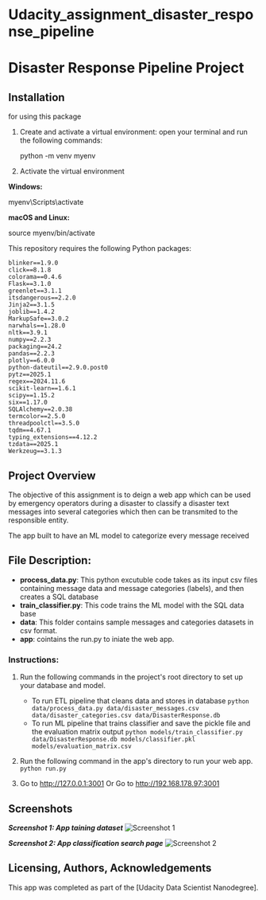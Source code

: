 # Udacity_assignment_disaster_response_pipeline

# Disaster Response Pipeline Project

## Installation

for using this package 
1. Create and activate a virtual environment: open your terminal and run the following commands:

    python -m venv myenv

2. Activate the virtual environment

**Windows:** 

myenv\Scripts\activate

**macOS and Linux:**

source myenv/bin/activate                                               

This repository requires the following Python packages: 


    blinker==1.9.0
    click==8.1.8
    colorama==0.4.6
    Flask==3.1.0
    greenlet==3.1.1
    itsdangerous==2.2.0
    Jinja2==3.1.5
    joblib==1.4.2
    MarkupSafe==3.0.2
    narwhals==1.28.0
    nltk==3.9.1
    numpy==2.2.3
    packaging==24.2
    pandas==2.2.3
    plotly==6.0.0
    python-dateutil==2.9.0.post0
    pytz==2025.1
    regex==2024.11.6
    scikit-learn==1.6.1
    scipy==1.15.2
    six==1.17.0
    SQLAlchemy==2.0.38
    termcolor==2.5.0
    threadpoolctl==3.5.0
    tqdm==4.67.1
    typing_extensions==4.12.2
    tzdata==2025.1
    Werkzeug==3.1.3


## Project Overview
The objective of this assignment is to deign a web app which can be used by emergency operators during a disaster to classify a disaster text messages into several categories which then can be transmited to the responsible entity.

The app built to have an ML model to categorize every message received

## File Description:
* **process_data.py**: This python excutuble code takes as its input csv files containing message data and message categories (labels), and then creates a SQL database
* **train_classifier.py**: This code trains the ML model with the SQL data base
* **data**: This folder contains sample messages and categories datasets in csv format.
* **app**: cointains the run.py to iniate the web app.

### Instructions:
1. Run the following commands in the project's root directory to set up your database and model.

    - To run ETL pipeline that cleans data and stores in database
        `python data/process_data.py data/disaster_messages.csv data/disaster_categories.csv data/DisasterResponse.db`
    - To run ML pipeline that trains classifier and save the pickle file and the evaluation matrix output 
        `python models/train_classifier.py data/DisasterResponse.db models/classifier.pkl models/evaluation_matrix.csv`

2. Run the following command in the app's directory to run your web app.
    `python run.py`

3. Go to http://127.0.0.1:3001
   Or Go to http://192.168.178.97:3001

## Screenshots

***Screenshot 1: App taining dataset***
![Screenshot 1](https://github.com/TannazH/Udacity_assignment_disaster_response_pipeline/tree/main/figures/overview_training_dataset.png)


***Screenshot 2: App classification search page***
![Screenshot 2](https://github.com/TannazH/Udacity_assignment_disaster_response_pipeline/tree/main/figures/message_classification.png)


## Licensing, Authors, Acknowledgements
This app was completed as part of the [Udacity Data Scientist Nanodegree].
